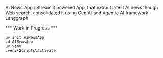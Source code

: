 AI News App : Streamlit powered App, that extract latest AI news though Web search, consolidated it using Gen AI and Agentic AI framework - Langgraph

*** Work in Progress ***

```
uv init AINewsApp
cd AINewsApp
uv venv
.venv\Scripts\activate
```
